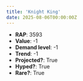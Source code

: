 ```yaml
---
title: 'Knight King'
date: 2025-08-06T00:00:00Z
---
```

- **RAP**: 3593
- **Value**: -1
- **Demand level**: -1
- **Trend**: -1
- **Projected?**: True
- **Hyped?**: True
- **Rare?**: True
